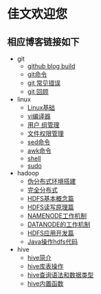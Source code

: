 # 佳文欢迎您
## 相应博客链接如下
- git
	- [github blog build](http://taojiawen.github.io/git/build)
	- [git命令](http://taojiawen.github.io/git/1.jpg)
	- [git 常见错误](http://taojiawen.github.io/git/wrong)
	- [git 回顾](http://taojiawen.github.io/git/more)
- linux
	- [Linux基础](http://taojiawen.github.io/linux/linux)
	- [vi编译器](http://taojiawen.github.io/linux/vi)
	- [用户 组管理](http://taojiawen.github.io/linux/user)
	- [文件权限管理](http://taojiawen.github.io/linux/chown)
	- [sed命令](http://taojiawen.github.io/linux/sed)
	- [awk命令](http://taojiawen.github.io/linux/awk)
	- [shell](http://taojiawen.github.io/linux/shell)
	- [sudo](http://taojiawen.github.io/linux/case)
- hadoop
	- [伪分布式环境搭建](http://taojiawen.github.io/hadoop/config)
	- [完全分布式](http://taojiawen.github.io/hadoop/hadoop)
	- [HDFS基本概念篇](http://taojiawen.github.io/hadoop/hdfs)
	- [HDFS读写原理篇](http://taojiawen.github.io/hadoop/node)
	- [NAMENODE工作机制](http://taojiawen.github.io/hadoop/namenode)
	- [DATANODE的工作机制](http://taojiawen.github.io/hadoop/datanode)
	- [HDFS应用开发篇](http://taojiawen.github.io/hadoop/javaHadoop)
	- [Java操作hdfs代码](http://taojiawen.github.io/hadoop/javahdfs)
- hive
	- [hive简介](http://taojiawen.github.io/hive/hive0)
	- [hive库表操作](http://taojiawen.github.io/hive/hive1)
	- [hive查询语法和数据类型](http://taojiawen.github.io/hive/hive2)
	- [hive内置函数](http://taojiawen.github.io/hive/hive3)